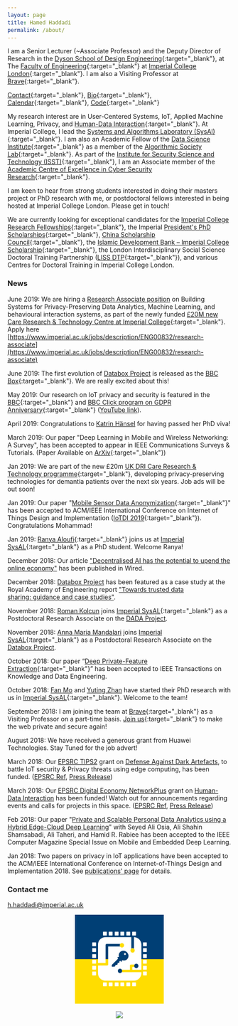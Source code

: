 ```yaml
---
layout: page
title: Hamed Haddadi
permalink: /about/
---
```


I am a Senior Lecturer (~Associate Professor) and the Deputy Director of Research in the [Dyson School of Design Engineering](http://www.imperial.ac.uk/design-engineering/){:target="_blank"}, at The [Faculty of Engineering](http://www.imperial.ac.uk/engineering/){:target="_blank"} at [Imperial College London](http://www.imperial.ac.uk){:target="_blank"}. I am also a Visiting Professor at [Brave](https://brave.com/index/){:target="_blank"}. 


[Contact](https://www.imperial.ac.uk/people/h.haddadi){:target="_blank"}, [Bio](bio.txt){:target="_blank"}, [Calendar](https://www.google.com/calendar/embed?src=h.haddadi%40gmail.com){:target="_blank"}, [Code](https://github.com/haddadi){:target="_blank"}


My research interest are in User-Centered Systems, IoT, Applied Machine Learning, Privacy, and [Human-Data Interaction](http://hdiresearch.org){:target="_blank"}. At Imperial College, I lead the [Systems and Algorithms Laboratory (SysAl)](https://www.imperial.ac.uk/sysal){:target="_blank"}. I am also an Academic Fellow of the [Data Science Institute](https://www.imperial.ac.uk/data-science/){:target="_blank"} as a member of the [Algorithmic Society Lab](https://www.imperial.ac.uk/data-science/research/multidisciplinary-labs/algorithmic-society-lab/){:target="_blank"}. As part of the [Institute for Security Science and Technology (ISST)](https://www.imperial.ac.uk/security-institute/){:target="_blank"}, I am an Associate member of the [Academic Centre of Excellence in Cyber Security Research](https://www.imperial.ac.uk/cyber-security/){:target="_blank"}.

I am keen to hear from strong students interested in doing their masters project or PhD research with me, or postdoctoral fellows interested in being hosted at Imperial College London. Please get in touch! 

We are currently looking for exceptional candidates for the [Imperial College Research Fellowships](http://www.imperial.ac.uk/research-fellowships){:target="_blank"}, the Imperial [President's PhD Scholarships](http://www.imperial.ac.uk/study/pg/fees-and-funding/scholarships/presidents-phd-scholarships/){:target="_blank"}, [China Scholarship Council](https://www.imperial.ac.uk/study/pg/fees-and-funding/scholarships/international-scholarship-collaborations/csc/){:target="_blank"}, the [Islamic Development Bank – Imperial College Scholarship](https://www.imperial.ac.uk/study/pg/fees-and-funding/scholarships/international-scholarship-collaborations/islamic-development-bank--imperial-college-scholarship/){:target="_blank"}, the London Interdisciplinary Social Science Doctoral Training Partnership ([LISS DTP](https://liss-dtp.ac.uk/){:target="_blank"}), and various Centres for Doctoral Training in Imperial College London.


### News

June 2019: We are hiring a [Research Associate position](https://www.imperial.ac.uk/jobs/description/ENG00832/research-associate) on Building Systems for Privacy-Preserving Data Analytics, Machine Learning, and behavioural interaction systems, as part of the newly funded [£20M new Care Research & Technology Centre at Imperial College](https://www.imperial.ac.uk/news/190934/20m-centre-enable-people-with-dementia/){:target="_blank"}. Apply here [https://www.imperial.ac.uk/jobs/description/ENG00832/research-associate](https://www.imperial.ac.uk/jobs/description/ENG00832/research-associate)

June 2019: The first evolution of [Databox Project](https://www.databoxproject.uk/) is released as the [BBC Box](https://www.bbc.co.uk/rd/blog/2019-06-bbc-box-personal-data-privacy){:target="_blank"}. We are really excited about this!

May 2019: Our research on IoT privacy and security is featured in the [BBC](https://www.bbc.co.uk/news/technology-48434175){:target="_blank"} and [BBC Click program on GDPR Anniversary](https://www.bbc.co.uk/iplayer/episode/m0005cx6/click-gdpr-one-year-on){:target="_blank"} ([YouTube link](https://www.youtube.com/watch?v=32gV9AEQClI)).

April 2019: Congratulations to [Katrin Hänsel](https://miezelkat.github.io) for having passed her PhD viva! 

March 2019: Our paper "Deep Learning in Mobile and Wireless Networking: A Survey", has been accepted to appear in IEEE Communications Surveys & Tutorials. (Paper Available on [ArXiv](https://arxiv.org/abs/1803.04311){:target="_blank"})  

Jan 2019: We are part of the new £20m [UK DRI Care Research & Technology programme](https://ukdri.ac.uk/news-and-events/uk-dri-care-research-technology-programme-appointed){:target="_blank"}, developing privacy-preserving technologies for demantia patients over the next six years. Job ads will be out soon!

Jan 2019: Our paper "[Mobile Sensor Data Anonymization](https://arxiv.org/abs/1810.11546){:target="_blank"}" has been accepted to ACM/IEEE International Conference on Internet of Things Design and Implementation ([IoTDI 2019](http://conferences.computer.org/iotDI/2019/){:target="_blank"}). Congratulations Mohammad!

Jan 2019: [Ranya Aloufi](https://www.imperial.ac.uk/people/r.aloufi18){:target="_blank"} joins us at [Imperial SysAL](https://www.imperial.ac.uk/sysal){:target="_blank"} as a PhD student. Welcome Ranya!

December 2018: Our article ["Decentralised AI has the potential to upend the online economy"](https://www.wired.co.uk/article/decentralised-artificial-intelligence) has been published in Wired. 

December 2018: [Databox Project](https://www.databoxproject.uk/) has been featured as a case study at the Royal Academy of Engineering report ["Towards trusted data sharing: guidance and case studies"](http://reports.raeng.org.uk/datasharing/cover/). 

November 2018: [Roman Kolcun](https://www.imperial.ac.uk/people/roman.kolcun) joins [Imperial SysAL](https://www.imperial.ac.uk/sysal){:target="_blank"} as a Postdoctoral Research Associate on the [DADA Project](https://www.imperial.ac.uk/systems-algorithms-design-lab/research/dada-project/).

November 2018: [Anna Maria Mandalari](https://www.imperial.ac.uk/people/anna-maria.mandalari) joins [Imperial SysAL](https://www.imperial.ac.uk/sysal){:target="_blank"} as a Postdoctoral Research Associate on the [Databox Project](https://www.databoxproject.uk/).

October 2018: Our paper “[Deep Private-Feature Extraction](https://arxiv.org/abs/1802.03151){:target="_blank"}” has been accepted to IEEE Transactions on Knowledge and Data Engineering. 

October 2018: [Fan Mo](https://mofanv.github.io/) and [Yuting Zhan](https://www.imperial.ac.uk/people/yuting.zhan18) have started their PhD research with us in [Imperial SysAL](https://www.imperial.ac.uk/sysal){:target="_blank"}. Welcome to the team!

September 2018: I am joining the team at [Brave](https://brave.com/index/){:target="_blank"} as a Visiting Professor on a part-time basis. [Join us](https://brave.com/jobs/){:target="_blank"} to make the web private and secure again! 

August 2018: We have received a generous grant from Huawei Technologies. Stay Tuned for the job advert! 

March 2018: Our [EPSRC TIPS2](https://www.epsrc.ac.uk/funding/calls/tips2/) grant on [Defense Against Dark Artefacts](https://www.nottingham.ac.uk/news/pressreleases/2018/april/defence-against-dark-artefacts-%E2%80%93-the-enemy-within-the-wall.aspx), to battle IoT security & Privacy threats using edge computing, has been funded. ([EPSRC Ref](http://gow.epsrc.ac.uk/NGBOViewGrant.aspx?GrantRef=EP/R03351X/1), [Press Release](https://epsrc.ukri.org/newsevents/news/tipsresearchprojects/))

March 2018: Our [EPSRC Digital Economy NetworkPlus](https://www.epsrc.ac.uk/funding/calls/denetworkplus/) grant on [Human-Data Interaction](http://hdiresearch.org) has been funded!  Watch out for announcements regarding events and calls for projects in this space. ([EPSRC Ref](http://gow.epsrc.ac.uk/NGBOViewGrant.aspx?GrantRef=EP/R045178/1), [Press Release]())

Feb 2018: Our paper "[Private and Scalable Personal Data Analytics using a Hybrid Edge-Cloud Deep Learning](https://haddadi.github.io/papers/ieeeComputer2018hybrid.pdf)" with Seyed Ali Osia, Ali Shahin Shamsabadi, Ali Taheri, and Hamid R. Rabiee has been accepted to the  IEEE Computer Magazine Special Issue on Mobile and Embedded Deep Learning.

Jan 2018: Two papers on privacy in IoT applications have been accepted to the ACM/IEEE International Conference on Internet-of-Things Design and Implementation 2018. See [publications' page](https://haddadi.github.io/publications/) for details.


### Contact me

[h.haddadi@imperial.ac.uk](mailto:h.haddadi@imperial.ac.uk)

<p align="center">
<a href="https://www.imperial.ac.uk/sysal/"><img src="https://raw.githubusercontent.com/haddadi/haddadi.github.io/master/images/SysALLogo.jpg" width="200"/>
<p align="center">
<a href="https://www.imperial.ac.uk"><img src="http://www.imperial.ac.uk/ImageCropToolT4/imageTool/uploaded-images/Blue-on-white--tojpeg_1495792235526_x1.jpg" width="200"/>

